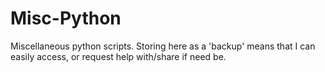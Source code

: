 # Misc-Python
Miscellaneous python scripts. Storing here as a 'backup' means that I can easily access, or request help with/share if need be.
